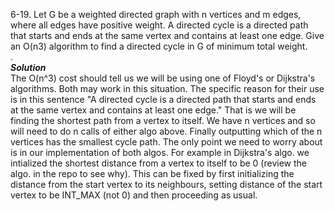 6-19. Let G be a weighted directed graph with n vertices and m edges, where all edges have positive weight. A directed cycle is a directed 
path that starts and ends at the same vertex and contains at least one edge. Give an O(n3) algorithm to find a directed cycle in G of 
minimum total weight.   
.   
***Solution***   
The O(n^3) cost should tell us we will be using one of Floyd's or Dijkstra's algorithms. Both may work in this situation. The specific
reason for their use is in this sentence "A directed cycle is a directed 
path that starts and ends at the same vertex and contains at least one edge." That is we will be finding the shortest path from a vertex
to itself. We have n vertices and so will need to do n calls of either algo above. Finally outputting which of the n vertices has the
smallest cycle path. The only point we need to worry about is in our implementation
of both algos. For example in Dijkstra's algo. we intialized the shortest distance from a vertex to itself to be 0 (review the algo. in
the repo to see why). This can be fixed by first initializing the distance from the start vertex to its neighbours, setting distance of the start
vertex to be INT_MAX (not 0) and then proceeding as usual.
